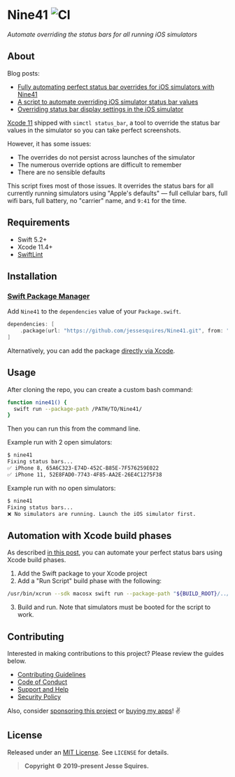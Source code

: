 # Nine41 ![CI](https://github.com/jessesquires/Nine41/workflows/CI/badge.svg)

*Automate overriding the status bars for all running iOS simulators*

## About

Blog posts:

* [Fully automating perfect status bar overrides for iOS simulators with Nine41](https://www.jessesquires.com/blog/2020/04/13/fully-automating-perfect-status-bar-overrides-for-ios-simulators/)
* [A script to automate overriding iOS simulator status bar values](https://www.jessesquires.com/blog/2019/09/30/automating-simctl-status-bar/)
* [Overriding status bar display settings in the iOS simulator](https://www.jessesquires.com/blog/2019/09/26/overriding-status-bar-settings-ios-simulator/)

[Xcode 11](https://developer.apple.com/documentation/xcode_release_notes/xcode_11_release_notes) shipped with `simctl status_bar`, a tool to override the status bar values in the simulator so you can take perfect screenshots.

However, it has some issues:
* The overrides do not persist across launches of the simulator
* The numerous override options are difficult to remember
* There are no sensible defaults

This script fixes most of those issues. It overrides the status bars for all currently running simulators using "Apple's defaults" &mdash; full cellular bars, full wifi bars, full battery, no "carrier" name, and `9:41` for the time.

## Requirements

- Swift 5.2+
- Xcode 11.4+
- [SwiftLint](https://github.com/realm/SwiftLint)

## Installation

### [Swift Package Manager](https://swift.org/package-manager/)

Add `Nine41` to the `dependencies` value of your `Package.swift`.

```swift
dependencies: [
    .package(url: "https://github.com/jessesquires/Nine41.git", from: "2.0.1")
]
```

Alternatively, you can add the package [directly via Xcode](https://developer.apple.com/documentation/xcode/adding_package_dependencies_to_your_app).

## Usage

After cloning the repo, you can create a custom bash command:

```bash
function nine41() {
  swift run --package-path /PATH/TO/Nine41/
}
```

Then you can run this from the command line.

Example run with 2 open simulators:

```bash
$ nine41
Fixing status bars...
✅ iPhone 8, 65A6C323-E74D-452C-B85E-7F576259E022
✅ iPhone 11, 52E8FAD0-7743-4F85-AA2E-26E4C1275F38
```

Example run with no open simulators:

```bash
$ nine41
Fixing status bars...
❌ No simulators are running. Launch the iOS simulator first.
```

## Automation with Xcode build phases

As described [in this post](https://www.jessesquires.com/blog/2020/04/13/fully-automating-perfect-status-bar-overrides-for-ios-simulators/), you can automate your perfect status bars using Xcode build phases.

1. Add the Swift package to your Xcode project
2. Add a "Run Script" build phase with the following:

```bash
/usr/bin/xcrun --sdk macosx swift run --package-path "${BUILD_ROOT}/../../SourcePackages/checkouts/Nine41"
```

3. Build and run. Note that simulators must be booted for the script to work.

## Contributing

Interested in making contributions to this project? Please review the guides below.

- [Contributing Guidelines](https://github.com/jessesquires/.github/blob/master/CONTRIBUTING.md)
- [Code of Conduct](https://github.com/jessesquires/.github/blob/master/CODE_OF_CONDUCT.md)
- [Support and Help](https://github.com/jessesquires/.github/blob/master/SUPPORT.md)
- [Security Policy](https://github.com/jessesquires/.github/blob/master/SECURITY.md)

Also, consider [sponsoring this project](https://www.jessesquires.com/sponsor/) or [buying my apps](https://www.hexedbits.com)! :v:

## License

Released under an [MIT License](https://opensource.org/licenses/MIT). See `LICENSE` for details.

> **Copyright &copy; 2019-present Jesse Squires.**

